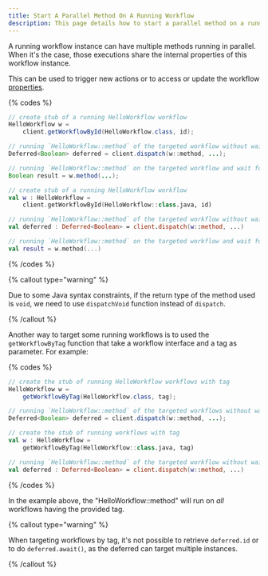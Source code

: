 ```yaml
---
title: Start A Parallel Method On A Running Workflow
description: This page details how to start a parallel method on a running workflow in Infinitic, allowing for the execution of multiple methods simultaneously within the same workflow instance. It explains how to use workflow stubs to invoke methods directly or asynchronously, with or without waiting for results, and includes specific syntax for handling void return types and targeting workflows by tags.
---
```

A running workflow instance can have multiple methods running in parallel.
When it's the case, those executions share the internal properties of this workflow instance.

This can be used to trigger new actions or to access or update the workflow [properties](/docs/workflows/properties).

{% codes %}

```java
// create stub of a running HelloWorkflow workflow
HelloWorkflow w = 
    client.getWorkflowById(HelloWorkflow.class, id);

// running `HelloWorkflow::method` of the targeted workflow without waiting for the result
Deferred<Boolean> deferred = client.dispatch(w::method, ...);

// running `HelloWorkflow::method` on the targeted workflow and wait for its boolean result
Boolean result = w.method(...);
```

```kotlin
// create stub of a running HelloWorkflow workflow
val w : HelloWorkflow =
    client.getWorkflowById(HelloWorkflow::class.java, id)

// running `HelloWorkflow::method` of the targeted workflow without waiting for the result
val deferred : Deferred<Boolean> = client.dispatch(w::method, ...)

// running `HelloWorkflow::method` on the targeted workflow and wait for its boolean result
val result = w.method(...)
```

{% /codes %}

{% callout type="warning"  %}

Due to some Java syntax constraints, if the return type of the method used is `void`, we need to use `dispatchVoid` function instead of `dispatch`.

{% /callout  %}

Another way to target some running workflows is to used the `getWorkflowByTag` function that take a workflow interface and a tag as parameter. For example:

{% codes %}

```java
// create the stub of running HelloWorkflow workflows with tag
HelloWorkflow w =
    getWorkflowByTag(HelloWorkflow.class, tag);

// running `HelloWorkflow::method` of the targeted workflows without waiting for the boolean result
Deferred<Boolean> deferred = client.dispatch(w::method, ...);
```

```kotlin
// create the stub of running workflows with tag
val w : HelloWorkflow =
    getWorkflowByTag(HelloWorkflow::class.java, tag)

// running `HelloWorkflow::method` of the targeted workflow without waiting for the boolean result
val deferred : Deferred<Boolean> = client.dispatch(w::method, ...)
```

{% /codes %}

In the example above, the "HelloWorkflow::method" will run on _all_ workflows having the provided tag.

{% callout type="warning"  %}

When targeting workflows by tag, it's not possible to retrieve `deferred.id` or to do `deferred.await()`,
 as the deferred can target multiple instances.

{% /callout  %}

